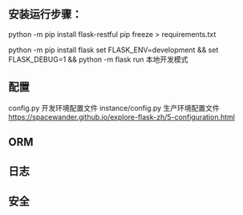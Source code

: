 ## 安装运行步骤：
python -m pip install flask-restful
pip freeze > requirements.txt

python -m pip install flask
set FLASK_ENV=development && set FLASK_DEBUG=1 && python -m flask run 本地开发模式


## 配置
config.py 开发环境配置文件
instance/config.py 生产环境配置文件
https://spacewander.github.io/explore-flask-zh/5-configuration.html

## ORM

## 日志

## 安全